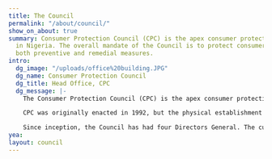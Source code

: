 ```yaml
---
title: The Council
permalink: "/about/council/"
show_on_about: true
summary: Consumer Protection Council (CPC) is the apex consumer protection agency
  in Nigeria. The overall mandate of the Council is to protect consumers by taking
  both preventive and remedial measures.
intro:
  dg_image: "/uploads/office%20building.JPG"
  dg_name: Consumer Protection Council
  dg_title: Head Office, CPC
  dg_message: |-
    The Consumer Protection Council (CPC) is the apex consumer protection agency in Nigeria. The Council was established by the Consumer Protection Council Act (CPCA) (Cap. 25, Laws of The Federation 2004). The overall mandate of the Council is to protect consumers by taking both preventive and remedial measures.

    CPC was originally enacted in 1992, but the physical establishment of the Council occurred in 1999. The Council operates across all sectors of the economy and has evolved over the years. From a single office in 1999, the Council now has zonal offices in the six geopolitical zones, and additional emerging strategic intervention offices in key locations for better coverage of the country. Currently, there are nine offices including the headquarters in Abuja. Zonal offices are controlled and coordinated from the headquarters.

    Since inception, the Council has had four Directors General. The current Director General is Babatunde Irukera.
yea: 
layout: council
---
```


